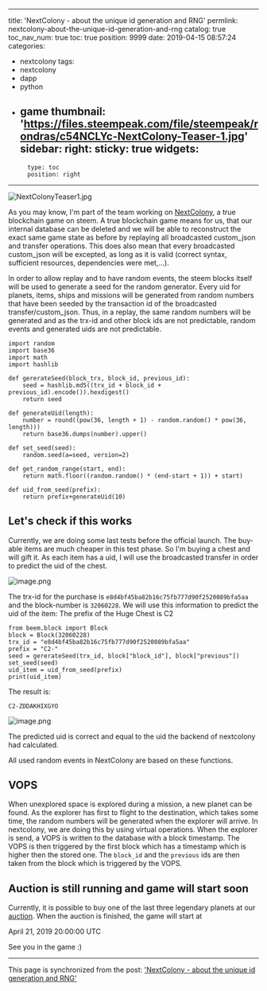 
---
title: 'NextColony - about the unique id generation and RNG'
permlink: nextcolony-about-the-unique-id-generation-and-rng
catalog: true
toc_nav_num: true
toc: true
position: 9999
date: 2019-04-15 08:57:24
categories:
- nextcolony
tags:
- nextcolony
- dapp
- python
- game
thumbnail: 'https://files.steempeak.com/file/steempeak/rondras/c54NCLYc-NextColony-Teaser-1.jpg'
sidebar:
    right:
        sticky: true
widgets:
    -
        type: toc
        position: right
---


![NextColonyTeaser1.jpg](https://files.steempeak.com/file/steempeak/rondras/c54NCLYc-NextColony-Teaser-1.jpg)

As you may know, I'm part of the team working on [NextColony](https://nextcolony.io), a true blockchain game on steem.  A true blockchain game means for us, that our internal database can be deleted and we will be able to reconstruct the exact same game state as before by replaying all broadcasted custom_json and transfer operations. This does also mean that every broadcasted custom_json will be excepted, as long as it is valid (correct syntax, sufficient resources, dependencies were met,...).

In order to allow replay and to have random events, the steem blocks itself will be used to generate a seed for the random generator. Every uid for planets, items, ships and missions will be generated from random numbers that have been seeded by the transaction id of the broadcasted transfer/custom_json. Thus, in a replay, the same random numbers will be generated and as the trx-id and other block ids are not predictable, random events and generated uids are not predictable.

```
import random
import base36
import math
import hashlib

def gererateSeed(block_trx, block_id, previous_id):
    seed = hashlib.md5((trx_id + block_id + previous_id).encode()).hexdigest()
    return seed

def generateUid(length):
    number = round((pow(36, length + 1) - random.random() * pow(36, length)))
    return base36.dumps(number).upper()

def set_seed(seed):
    random.seed(a=seed, version=2)

def get_random_range(start, end):
    return math.floor((random.random() * (end-start + 1)) + start)

def uid_from_seed(prefix):
    return prefix+generateUid(10)
```

## Let's check if this works
Currently, we are doing some last tests before the official launch. The buy-able items are much cheaper in this test phase. So I'm buying a chest and will gift it. As each item has a uid, I will use the broadcasted transfer in order to predict the uid of the chest.

![image.png](https://ipfs.busy.org/ipfs/QmVj4wwuw4QpkzpPQaZd5t5csD5f7Pe3p2FeWM6ZLpzgee)

The trx-id for the purchase is `e8d4bf45ba82b16c75fb777d90f2520089bfa5aa` and the block-number is `32060228`. We will use this information to predict the uid of the item:
The prefix of the Huge Chest is C2
```
from beem.block import Block
block = Block(32060228)
trx_id = "e8d4bf45ba82b16c75fb777d90f2520089bfa5aa"
prefix = "C2-"
seed = gererateSeed(trx_id, block["block_id"], block["previous"])
set_seed(seed)
uid_item = uid_from_seed(prefix)
print(uid_item)
```
The result is:
```
C2-ZDDAKHIXGYO
```
![image.png](https://ipfs.busy.org/ipfs/QmPJW6RB2KgfSEzvVok5z3LssckWzwmJnjHtQuSrSCxKgn)

The predicted uid is correct and equal to the uid the backend of nextcolony had calculated.

All used random events in NextColony are based on these functions.

## VOPS
When unexplored space is explored during a mission, a new planet can be found. As the explorer has first to flight to the destination, which takes some time, the random numbers will be generated when the explorer will arrive. In nextcolony, we are doing this by using virtual operations. When the explorer is send, a VOPS is written to the database with a block timestamp. The VOPS is then triggered by the first block which has a timestamp which is higher then the stored one. The `block_id` and the `previous` ids are then taken from the block which is triggered by the VOPS.

## Auction is still running and game will start soon

Currently, it is possible to buy one of the last three legendary planets at our [auction](https://nextcolony.io/). When the auction is finished, the game will start at

April 21, 2019 20:00:00 UTC

See you in the game :)


- - -

This page is synchronized from the post: ['NextColony - about the unique id generation and RNG'](https://steemit.com/@holger80/nextcolony-about-the-unique-id-generation-and-rng)
